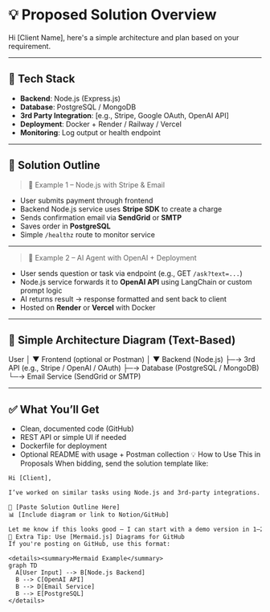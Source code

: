 # 💡 Proposed Solution Overview

Hi [Client Name], here's a simple architecture and plan based on your requirement.

---

## 🔧 Tech Stack

- **Backend**: Node.js (Express.js)
- **Database**: PostgreSQL / MongoDB
- **3rd Party Integration**: [e.g., Stripe, Google OAuth, OpenAI API]
- **Deployment**: Docker + Render / Railway / Vercel
- **Monitoring**: Log output or health endpoint

---

## 🧩 Solution Outline

> 📘 Example 1 – Node.js with Stripe & Email

- User submits payment through frontend
- Backend Node.js service uses **Stripe SDK** to create a charge
- Sends confirmation email via **SendGrid** or **SMTP**
- Saves order in **PostgreSQL**
- Simple `/healthz` route to monitor service

---

> 🤖 Example 2 – AI Agent with OpenAI + Deployment

- User sends question or task via endpoint (e.g., GET `/ask?text=...`)
- Node.js service forwards it to **OpenAI API** using LangChain or custom prompt logic
- AI returns result → response formatted and sent back to client
- Hosted on **Render** or **Vercel** with Docker

---

## 🔄 Simple Architecture Diagram (Text-Based)

User
│
▼
Frontend (optional or Postman)
│
▼
Backend (Node.js)
├─→ 3rd API (e.g., Stripe / OpenAI / OAuth)
├─→ Database (PostgreSQL / MongoDB)
└─→ Email Service (SendGrid or SMTP)

---

## ✅ What You’ll Get

- Clean, documented code (GitHub)
- REST API or simple UI if needed
- Dockerfile for deployment
- Optional README with usage + Postman collection
  💡 How to Use This in Proposals
  When bidding, send the solution template like:

```txt
Hi [Client],

I’ve worked on similar tasks using Node.js and 3rd-party integrations. Here’s a simple solution I’d use for your case:

🧩 [Paste Solution Outline Here]
📊 [Include diagram or link to Notion/GitHub]

Let me know if this looks good — I can start with a demo version in 1–2 days.
🧠 Extra Tip: Use [Mermaid.js] Diagrams for GitHub
If you're posting on GitHub, use this format:
```

```
<details><summary>Mermaid Example</summary>
graph TD
  A[User Input] --> B[Node.js Backend]
  B --> C[OpenAI API]
  B --> D[Email Service]
  B --> E[PostgreSQL]
</details>
```
